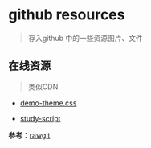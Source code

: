 # github resources

> 存入github 中的一些资源图片、文件

## 在线资源
> 类似CDN

- [demo-theme.css](https://rawgit.com/NARUTOne/resources-github/master/demo/demo-theme.css)

- [study-script](https://rawgit.com/NARUTOne/resources-github/master/demo/study-script.css)

**参考**：[rawgit](https://rawgit.com/)